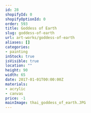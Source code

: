 ```yaml
---
id: 28
shopifyId: 0
shopifyOptionId: 0
order: 593
title: Goddess of Earth
slug: goddess-of-earth
url: art-works/goddess-of-earth
aliases: []
categories:
- painting
inStock: true
isVisible: true
location: ""
height: 90
width: 65
date: 2017-01-01T00:00:00Z
materials:
- acrylic
- canvas
price: -1
mainImage: thai_goddess_of_earth.JPG
---
```

